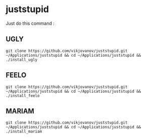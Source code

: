 # juststupid


Just do this command :

## UGLY

``` git clone https://github.com/vikjovanov/juststupid.git ~/Applications/juststupid && cd ~/Applications/juststupid && ./install_ugly ```


## FEELO

``` git clone https://github.com/vikjovanov/juststupid.git ~/Applications/juststupid && cd ~/Applications/juststupid && ./install_feelo ```


## MARIAM

``` git clone https://github.com/vikjovanov/juststupid.git ~/Applications/juststupid && cd ~/Applications/juststupid && ./install_mariam ```
